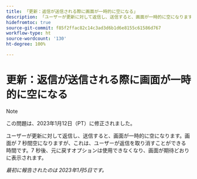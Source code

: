 ```yaml
---
title: 「更新：返信が送信される際に画面が一時的に空になる」
description: 「ユーザーが更新に対して返信し、送信すると、画面が一時的に空になります。画面が 7 秒間空になりますが、これは、ユーザーが返信を取り消すことができる時間です。7 秒後、元に戻すオプションは使用できなくなり、画面が期待どおりに表示されます。」
hidefromtoc: true
source-git-commit: f85f2ffac82c14c3ad3d6b1d6e8155c61586d767
workflow-type: ht
source-wordcount: '130'
ht-degree: 100%

---
```



# 更新：返信が送信される際に画面が一時的に空になる

>[!NOTE]
>
>この問題は、2023年1月12日（PT）に修正されました。

ユーザーが更新に対して返信し、送信すると、画面が一時的に空になります。画面が 7 秒間空になりますが、これは、ユーザーが返信を取り消すことができる時間です。7 秒後、元に戻すオプションは使用できなくなり、画面が期待どおりに表示されます。

_最初に報告されたのは 2023年1月5日です。_


